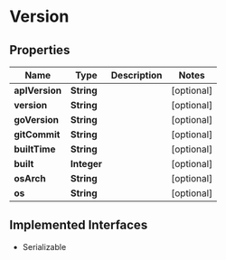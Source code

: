 

# Version


## Properties

| Name | Type | Description | Notes |
|------------ | ------------- | ------------- | -------------|
|**apIVersion** | **String** |  |  [optional] |
|**version** | **String** |  |  [optional] |
|**goVersion** | **String** |  |  [optional] |
|**gitCommit** | **String** |  |  [optional] |
|**builtTime** | **String** |  |  [optional] |
|**built** | **Integer** |  |  [optional] |
|**osArch** | **String** |  |  [optional] |
|**os** | **String** |  |  [optional] |


## Implemented Interfaces

* Serializable


